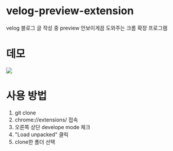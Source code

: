 # velog-preview-extension

velog 블로그 글 작성 중 preview 안보이게끔 도와주는 크롬 확장 프로그램

# 데모

<img src="./demo.gif">

# 사용 방법

1. git clone
2. chrome://extensions/ 접속
3. 오른쪽 상단 develope mode 체크
4. "Load unpacked" 클릭
5. clone한 폴더 선택

